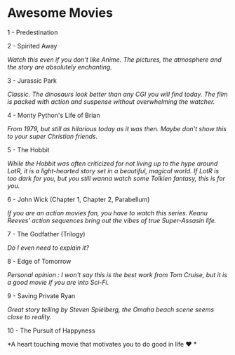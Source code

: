 # Awesome Movies

1 - Predestination

2 - Spirited Away 

*Watch this even if you don't like Anime. The pictures, the atmosphere and the story are absolutely enchanting.*

3 - Jurassic Park

*Classic. The dinosaurs look better than any CGI you will find today. The film is packed with action and suspense without overwhelming the watcher.*

4 - Monty Python's Life of Brian

*From 1979, but still as hilarious today as it was then. Maybe don't show this to your super Christian friends.*

5 - The Hobbit

*While the Hobbit was often criticized for not living up to the hype around LotR, it is a light-hearted story set in a beautiful, magical world. If LotR is too dark for you, but you still wanna watch some Tolkien fantasy, this is for you.*

6 - John Wick (Chapter 1, Chapter 2, Parabellum)

*If you are an action movies fan, you have to watch this series. Keanu Reeves' action sequences bring out the vibes of true Super-Assasin life.*

7 - The Godfather (Trilogy)

*Do I even need to explain it?*

8 - Edge of Tomorrow

*Personal opinion : I won't say this is the best work from Tom Cruise, but it is a good movie if you are into Sci-Fi.*

9 - Saving Private Ryan

*Great story telling by Steven Spielberg, the Omaha beach scene seems close to reality.*

10 - The Pursuit of Happyness

*A heart touching movie that motivates you to do good in life :heart: *